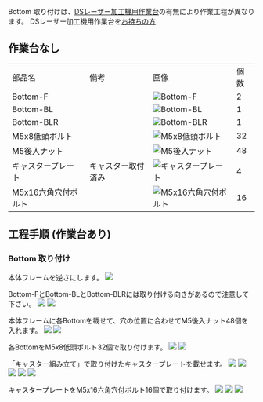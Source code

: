 Bottom 取り付けは、[DSレーザー加工機用作業台](https://shop.smartdiys.com/products/detail.php?product_id=836)の有無により作業工程が異なります。
DSレーザー加工機用作業台を[お持ちの方](https://www.smartdiys.com/manual/fabool-laser-ds-ver3-bottom-mount-1/)

## 作業台なし

<table class="packing-list">
    <tbody>
        <tr>
            <td>部品名</td>
            <td>備考</td>
            <td class="packing-img">画像</td>
            <td>個数</td>
        </tr>
        <tr>
            <td>Bottom-F</td>
            <td></td>
            <td><img src="./images/015-2/packing/049.jpg" alt="Bottom-F"/></td>
            <td>2</td>
        </tr>
        <tr>
            <td>Bottom-BL</td>
            <td></td>
            <td><img src="./images/015-2/packing/113.jpg" alt="Bottom-BL"/></td>
            <td>1</td>
        </tr>
        <tr>
            <td>Bottom-BLR</td>
            <td></td>
            <td><img src="./images/015-2/packing/050.jpg" alt="Bottom-BLR"/></td>
            <td>1</td>
        </tr>
        <tr>
            <td>M5x8低頭ボルト</td>
            <td></td>
            <td><img src="./images/015-2/packing/145.jpg" alt="M5x8低頭ボルト"/></td>
            <td>32</td>
        </tr>
        <tr>
            <td>M5後入ナット</td>
            <td></td>
            <td><img src="./images/015-2/packing/139.jpg" alt="M5後入ナット"/></td>
            <td>48</td>
        </tr>
        <tr>
            <td>キャスタープレート</td>
            <td>キャスター取付済み</td>
            <td><img src="./images/015-2/packing/casterplate.jpg" alt="キャスタープレート"/></td>
            <td>4</td>
        </tr>
        <tr>
            <td>M5x16六角穴付ボルト</td>
            <td></td>
            <td><img src="./images/015-2/packing/148.jpg" alt="M5x16六角穴付ボルト"/></td>
            <td>16</td>
        </tr>
    </tbody>
</table>

## 工程手順 (作業台あり)

### Bottom 取り付け

本体フレームを逆さにします。
<img src="./images/015-2/000.jpg"/>

Bottom-FとBottom-BLとBottom-BLRには取り付ける向きがあるので注意して下さい。
<img src="./images/015-2/001.jpg"/>
<img src="./images/015-2/002.jpg"/>

本体フレームに各Bottomを載せて、穴の位置に合わせてM5後入ナット48個を入れます。
<img src="./images/015-2/003.jpg"/>
<img src="./images/015-2/004.jpg"/>

各BottomをM5x8低頭ボルト32個で取り付けます。
<img src="./images/015-2/005.jpg"/>
<img src="./images/015-2/006.jpg"/>

「キャスター組み立て」で取り付けたキャスタープレートを載せます。
<img src="./images/015-2/007.jpg"/>
<img src="./images/015-2/008.jpg"/>
<img src="./images/015-2/009.jpg"/>
<img src="./images/015-2/010.jpg"/>
<img src="./images/015-2/011.jpg"/>

キャスタープレートをM5x16六角穴付ボルト16個で取り付けます。
<img src="./images/015-2/012.jpg"/>
<img src="./images/015-2/013.jpg"/>
<img src="./images/015-2/014.jpg"/>
